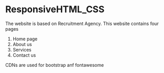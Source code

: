 # ResponsiveHTML_CSS

The website is based on Recruitment Agency. This website contains four pages
1. Home page
2. About us
3. Services
4. Contact us 

CDNs are used for bootstrap anf fontawesome